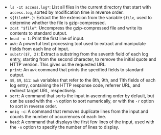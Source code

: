 - `ls -1t access.log*`: List all files in the current directory that start with `access.log`, sorted by modification time in reverse order.
- `${file##*.}`: Extract the file extension from the variable `$file`, used to determine whether the file is gzip-compressed.
- `zcat "$file"`: Uncompress the gzip-compressed file and write its contents to standard output.
- `head -n 1`: Print the first line of input.
- `awk`: A powerful text processing tool used to extract and manipulate fields from each line of input.
- `substr($7, 2)`: Extract a substring from the seventh field of each log entry, starting from the second character, to remove the initial quote and HTTP version. This gives us the requested URL.
- `print`: An `awk` command that prints the specified fields to standard output.
- `$8`, `$9`, `$11`: `awk` variables that refer to the 8th, 9th, and 11th fields of each log entry, containing the HTTP response code, referrer URL, and redirect target URL, respectively.
- `sort`: A command that sorts the input in ascending order by default, but can be used with the `-n` option to sort numerically, or with the `-r` option to sort in reverse order.
- `uniq -c`: A command that removes duplicate lines from the input and counts the number of occurrences of each line.
- `head`: A command that displays the first few lines of the input, used with the `-n` option to specify the number of lines to display.
